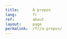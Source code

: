 ```yaml
---
title:      À propos
lang:       fr
ref:        about
layout:     page
permalink:  /fr/a-propos/
---
```


